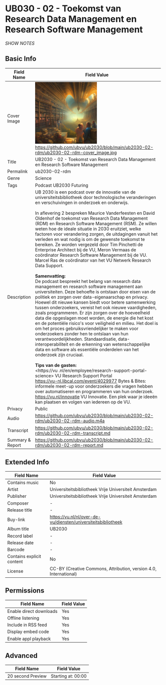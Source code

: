 # UB030 - 02 - Toekomst van Research Data Management en Research Software Management
*SHOW NOTES*

## Basic Info

Field Name       | Field Value    
---|---
Cover Image            |  <img src="ub2030-02-rdm-cover_image.jpg" alt="cover image" style="width:200px;height:auto;"> <br/> https://github.com/ubvu/ub2030/blob/main/ub2030-02-rdm/ub2030-02-rdm-cover_image.jpg
Title            | UB2030 - 02 - Toekomst van Research Data Management en Research Software Management
Permalink        | ub2030-02-rdm 
Genre            | Science
Tags             | Podcast UB2030 Futuring
Description      | UB 2030 is een podcast over de innovatie van de universiteitsbibliotheek door technologische veranderingen en verschuivingen in onderzoek en onderwijs. <br/><br/>  In aflevering 2 bespreken Maurice Vanderfeesten en David Oldenhof de toekomst van Research Data Management (RDM) en Research Software Management (RSM). Ze willen weten hoe de ideale situatie in 2030 eruitziet, welke factoren voor verandering zorgen, de uitdagingen vanuit het verleden en wat nodig is om de gewenste toekomst te bereiken. Ze worden vergezeld door Tim Pinchetti de Enterprise Architect bij de VU, Meron Vermaas de coördinator Research Software Management bij de VU. Marcel Ras de coördinator van het VU Netwerk Research Data Support.  <br/><br/>  **Samenvatting:**<br/>  De podcast bespreekt het belang van research data management en research software management aan universiteiten. Deze behoefte is ontstaan door eisen van de politiek en zorgen over data-eigenaarschap en privacy. Hoewel dit nieuwe kansen biedt voor betere samenwerking tussen onderzoekers, vereist het ook nieuwe vaardigheden, zoals programmeren. Er zijn zorgen over de hoeveelheid data die opgeslagen moet worden, de energie die het kost en de potentiële risico\'s voor veiligheid en milieu. Het doel is om het proces gebruiksvriendelijker te maken voor onderzoekers zonder hen te ontslaan van hun verantwoordelijkheden. Standaardisatie, data-interoperabiliteit en de erkenning van wetenschappelijke data en software als essentiële onderdelen van het onderzoek zijn cruciaal. <br/><br/>  **Tips van de gasten:**<br/>  <https://vu .nl/en/employee/research-support-portal-science> VU Research Support Portal <br/>  <https://vu-nl.libcal.com/event/4029977> Bytes & Bites: informele meet-up voor onderzoekers die vragen hebben over automatiseren en programmeren van hun onderzoek.<br/>  <https://vu.nl/innovatie> VU Innovatie. Een plek waar je ideeën kan plaatsen en volgen van iedereen op de VU.
Privacy          | Public
Audio            | <https://github.com/ubvu/ub2030/blob/main/ub2030-02-rdm/ub2030-02-rdm-audio.m4a>
Transcript       | <https://github.com/ubvu/ub2030/blob/main/ub2030-02-rdm/ub2030-02-rdm-transcript.md>
Summary & Report | <https://github.com/ubvu/ub2030/blob/main/ub2030-02-rdm/ub2030-02-rdm-report.md>


## Extended Info

  Field Name                 | Field Value 
  --------------------------  | -------------------------------------------------------------------
  Contains music              | No
  Artist                      | Universiteitsbibliotheek Vrije Universiteit Amsterdam
  Publisher                   | Universiteitsbibliotheek Vrije Universiteit Amsterdam
  Composer                    | \-
  Release title               | \-
  Buy-link                    | <https://vu.nl/nl/over-de-vu/diensten/universiteitsbibliotheek>
  Album title                 | UB2030
  Record label                | \-
  Release date                | \-
  Barcode                     | \-
  Contains explicit content   | No
  License                     | CC-BY (Creative Commons, Attribution, version 4.0, International)

## Permissions


  Field Name               | Field Value
  -------------------------| -------------
  Enable direct downloads  | Yes
  Offline listening        | Yes
  Include in RSS feed      | Yes
  Display embed code       | Yes
  Enable appl playback     | Yes
                            

## Advanced


  Field Name         | Field Value
  -------------------| --------------------
  20 second Preview  | Starting at: 00:00
